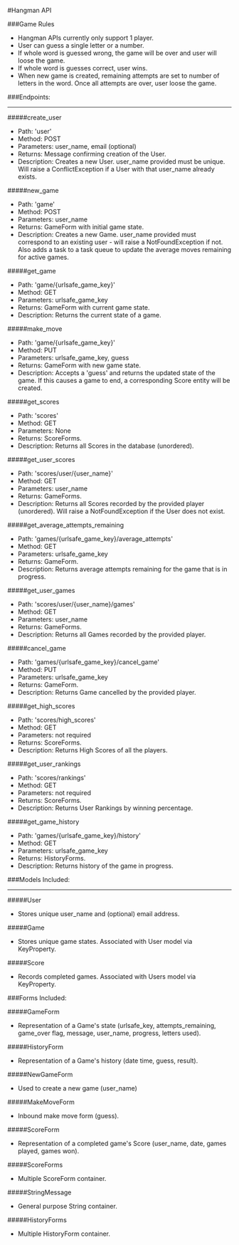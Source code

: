 #Hangman API

###Game Rules

- Hangman APIs currently only support 1 player.
- User can guess a single letter or a number.
- If whole word is guessed wrong, the game will be over and user will loose the game.
- If whole word is guesses correct, user wins.
- When new game is created, remaining attempts are set to number of letters in the word. Once all attempts are over, user loose the game.

###Endpoints:

---

#####create_user

   - Path: 'user'
   - Method: POST
   - Parameters: user_name, email (optional)
   - Returns: Message confirming creation of the User.
   - Description: Creates a new User. user_name provided must be unique. Will raise a ConflictException if a User with that user_name already exists.

#####new_game

   - Path: 'game'
   - Method: POST
   - Parameters: user_name
   - Returns: GameForm with initial game state.
   - Description: Creates a new Game. user_name provided must correspond to an existing user - will raise a NotFoundException if not. Also adds a task to a task queue to update the average moves remaining for active games.

#####get_game

   - Path: 'game/{urlsafe_game_key}'
   - Method: GET
   - Parameters: urlsafe_game_key
   - Returns: GameForm with current game state.
   - Description: Returns the current state of a game.

#####make_move

   - Path: 'game/{urlsafe_game_key}'
   - Method: PUT
   - Parameters: urlsafe_game_key, guess
   - Returns: GameForm with new game state.
   - Description: Accepts a 'guess' and returns the updated state of the game. If this causes a game to end, a corresponding Score entity will be created.

#####get_scores

   - Path: 'scores'
   - Method: GET
   - Parameters: None
   - Returns: ScoreForms.
   - Description: Returns all Scores in the database (unordered).

#####get_user_scores

   - Path: 'scores/user/{user_name}'
   - Method: GET
   - Parameters: user_name
   - Returns: GameForms.
   - Description: Returns all Scores recorded by the provided player (unordered). Will raise a NotFoundException if the User does not exist.

#####get_average_attempts_remaining

   - Path: 'games/{urlsafe_game_key}/average_attempts'
   - Method: GET
   - Parameters: urlsafe_game_key
   - Returns: GameForm.
   - Description: Returns average attempts remaining for the game that is in progress.
   
#####get_user_games

   - Path: 'scores/user/{user_name}/games'
   - Method: GET
   - Parameters: user_name
   - Returns: GameForms.
   - Description: Returns all Games recorded by the provided player.
   
#####cancel_game

   - Path: 'games/{urlsafe_game_key}/cancel_game'
   - Method: PUT
   - Parameters: urlsafe_game_key
   - Returns: GameForm.
   - Description: Returns Game cancelled by the provided player.
   
#####get_high_scores

   - Path: 'scores/high_scores'
   - Method: GET
   - Parameters: not required
   - Returns: ScoreForms.
   - Description: Returns High Scores of all the players.
   
#####get_user_rankings

   - Path: 'scores/rankings'
   - Method: GET
   - Parameters: not required
   - Returns: ScoreForms.
   - Description: Returns User Rankings by winning percentage.
   
#####get_game_history

   - Path: 'games/{urlsafe_game_key}/history'
   - Method: GET
   - Parameters: urlsafe_game_key
   - Returns: HistoryForms.
   - Description: Returns history of the game in progress.
   
###Models Included:

---

#####User

- Stores unique user_name and (optional) email address.

#####Game

- Stores unique game states. Associated with User model via KeyProperty.

#####Score

- Records completed games. Associated with Users model via KeyProperty.

###Forms Included:

#####GameForm

- Representation of a Game's state (urlsafe_key, attempts_remaining, game_over flag, message, user_name, progress, letters used).

#####HistoryForm

- Representation of a Game's history (date time, guess, result).

#####NewGameForm

- Used to create a new game (user_name)

#####MakeMoveForm

- Inbound make move form (guess).

#####ScoreForm

- Representation of a completed game's Score (user_name, date, games played, games won).

#####ScoreForms

- Multiple ScoreForm container.

#####StringMessage

- General purpose String container.

#####HistoryForms

- Multiple HistoryForm container.